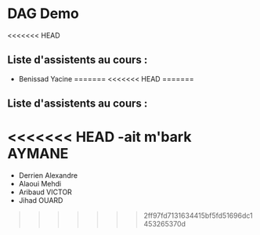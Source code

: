 # DAG Demo

<<<<<<< HEAD
## Liste d'assistents au cours :
- Benissad Yacine
=======
<<<<<<< HEAD
=======
## Liste d'assistents au cours :
<<<<<<< HEAD
-ait m'bark AYMANE
=======
- Derrien Alexandre
- Alaoui Mehdi
- Aribaud VICTOR
- Jihad OUARD
>>>>>>> 2ff97fd7131634415bf5fd51696dc1453265370d

